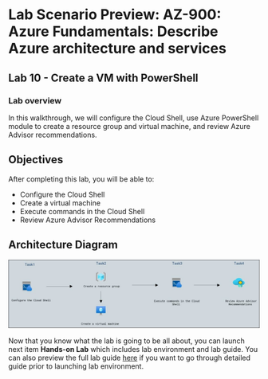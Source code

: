 # Lab Scenario Preview: AZ-900: Azure Fundamentals: Describe Azure architecture and services

## Lab 10 - Create a VM with PowerShell

### Lab overview

In this walkthrough, we will configure the Cloud Shell, use Azure PowerShell module to create a resource group and virtual machine, and review Azure Advisor recommendations.

## Objectives

After completing this lab, you will be able to:

- Configure the Cloud Shell
- Create a virtual machine
- Execute commands in the Cloud Shell
- Review Azure Advisor Recommendations

## Architecture Diagram

![](../images/az900lab10.JPG)

Now that you know what the lab is going to be all about, you can launch next item **Hands-on Lab** which includes lab environment and lab guide. You can also preview the full lab guide [here](https://experience.cloudlabs.ai/#/labguidepreview/3642cff0-345a-4080-94ac-6fd0d2fcae61) if you want to go through detailed guide prior to launching lab environment.
